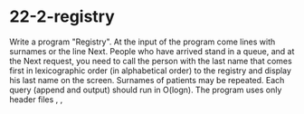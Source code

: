 # 22-2-registry

Write a program "Registry".
At the input of the program come lines with surnames or the line Next. People who have arrived stand in a queue, and at the Next request, you need to call the person with the last name that comes first in lexicographic order (in alphabetical order) to the registry and display his last name on the screen. Surnames of patients may be repeated.
Each query (append and output) should run in O(logn).
The program uses only header files <iostream>, <string>, <map>
